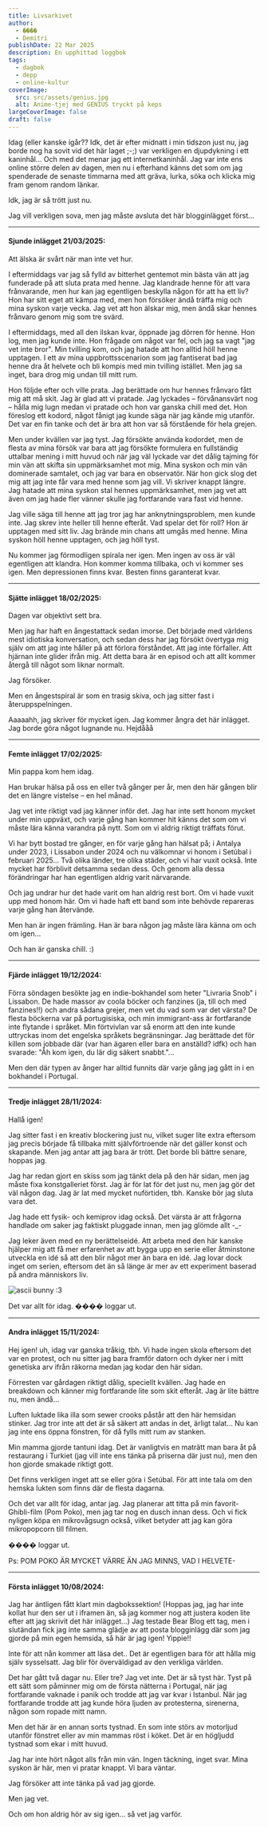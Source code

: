 ```yaml
---
title: Livsarkivet
author:
  - ����
  - Demitri
publishDate: 22 Mar 2025
description: En upphittad loggbok
tags:
  - dagbok
  - depp
  - online-kultur
coverImage:
  src: src/assets/genius.jpg
  alt: Anime-tjej med GENIUS tryckt på keps
largeCoverImage: false
draft: false
---
```

Idag (eller kanske igår?? Idk, det är efter midnatt i min tidszon just nu, jag borde nog ha sovit vid det här laget ;-;) var verkligen en djupdykning i ett kaninhål… Och med det menar jag ett internetkaninhål. Jag var inte ens online större delen av dagen, men nu i efterhand känns det som om jag spenderade de senaste timmarna med att gräva, lurka, söka och klicka mig fram genom random länkar.

Idk, jag är så trött just nu.

Jag vill verkligen sova, men jag måste avsluta det här blogginlägget först…

- - -

#### Sjunde inlägget 21/03/2025:

Att älska är svårt när man inte vet hur.

I eftermiddags var jag så fylld av bitterhet gentemot min bästa vän att jag funderade på att sluta prata med henne. Jag klandrade henne för att vara frånvarande, men hur kan jag egentligen beskylla någon för att ha ett liv? Hon har sitt eget att kämpa med, men hon försöker ändå träffa mig och mina syskon varje vecka. Jag vet att hon älskar mig, men ändå skar hennes frånvaro genom mig som tre svärd.

I eftermiddags, med all den ilskan kvar, öppnade jag dörren för henne. Hon log, men jag kunde inte. Hon frågade om något var fel, och jag sa vagt "jag vet inte bror". Min tvilling kom, och jag hatade att hon alltid höll henne upptagen. I ett av mina uppbrottsscenarion som jag fantiserat bad jag henne dra åt helvete och bli kompis med min tvilling istället. Men jag sa inget, bara drog mig undan till mitt rum.

Hon följde efter och ville prata. Jag berättade om hur hennes frånvaro fått mig att må skit. Jag är glad att vi pratade. Jag lyckades – förvånansvärt nog – hålla mig lugn medan vi pratade och hon var ganska chill med det. Hon föreslog ett kodord, något fånigt jag kunde säga när jag kände mig utanför. Det var en fin tanke och det är bra att hon var så förstående för hela grejen.

Men under kvällen var jag tyst. Jag försökte använda kodordet, men de flesta av mina försök var bara att jag försökte formulera en fullständig uttalbar mening i mitt huvud och när jag väl lyckade var det dålig tajming för min vän att skifta sin uppmärksamhet mot mig. Mina syskon och min vän dominerade samtalet, och jag var bara en observatör. När hon gick slog det mig att jag inte får vara med henne som jag vill. Vi skriver knappt längre. Jag hatade att mina syskon stal hennes uppmärksamhet, men jag vet att även om jag hade fler vänner skulle jag fortfarande vara fast vid henne.

Jag ville säga till henne att jag tror jag har anknytningsproblem, men kunde inte. Jag skrev inte heller till henne efteråt. Vad spelar det för roll? Hon är upptagen med sitt liv. Jag brände min chans att umgås med henne. Mina syskon höll henne upptagen, och jag höll tyst.

Nu kommer jag förmodligen spirala ner igen. Men ingen av oss är väl egentligen att klandra. Hon kommer komma tillbaka, och vi kommer ses igen. Men depressionen finns kvar. Besten finns garanterat kvar.

- - -

#### Sjätte inlägget 18/02/2025:

Dagen var objektivt sett bra.

Men jag har haft en ångestattack sedan imorse. Det började med världens mest idiotiska konversation, och sedan dess har jag försökt övertyga mig själv om att jag inte håller på att förlora förståndet. Att jag inte förfaller. Att hjärnan inte glider ifrån mig. Att detta bara är en episod och att allt kommer återgå till något som liknar normalt.

Jag försöker.

Men en ångestspiral är som en trasig skiva, och jag sitter fast i återuppspelningen.

Aaaaahh, jag skriver för mycket igen. Jag kommer ångra det här inlägget. Jag borde göra något lugnande nu. Hejdååå

- - -

#### Femte inlägget 17/02/2025:

Min pappa kom hem idag.

Han brukar hälsa på oss en eller två gånger per år, men den här gången blir det en längre vistelse – en hel månad.

Jag vet inte riktigt vad jag känner inför det. Jag har inte sett honom mycket under min uppväxt, och varje gång han kommer hit känns det som om vi måste lära känna varandra på nytt. Som om vi aldrig riktigt träffats förut.

Vi har bytt bostad tre gånger, en för varje gång han hälsat på; i Antalya under 2023, i Lissabon under 2024 och nu välkomnar vi honom i Setúbal i februari 2025... Två olika länder, tre olika städer, och vi har vuxit också. Inte mycket har förblivit detsamma sedan dess. Och genom alla dessa förändringar har han egentligen aldrig varit närvarande.

Och jag undrar hur det hade varit om han aldrig rest bort. Om vi hade vuxit upp med honom här. Om vi hade haft ett band som inte behövde repareras varje gång han återvände.

Men han är ingen främling. Han är bara någon jag måste lära känna om och om igen...

Och han är ganska chill. :)

- - -

#### Fjärde inlägget 19/12/2024:

Förra söndagen besökte jag en indie-bokhandel som heter "Livraria Snob" i Lissabon. De hade massor av coola böcker och fanzines (ja, till och med fanzines!!) och andra sådana grejer, men vet du vad som var det värsta? De flesta böckerna var på portugisiska, och min immigrant-ass är fortfarande inte flytande i språket. Min förtvivlan var så enorm att den inte kunde uttryckas inom det engelska språkets begränsningar. Jag berättade det för killen som jobbade där (var han ägaren eller bara en anställd? idfk) och han svarade: "Åh kom igen, du lär dig säkert snabbt."...

Men den där typen av ånger har alltid funnits där varje gång jag gått in i en bokhandel i Portugal.

- - -

#### Tredje inlägget 28/11/2024:

Hallå igen!

Jag sitter fast i en kreativ blockering just nu, vilket suger lite extra eftersom jag precis började få tillbaka mitt självförtroende när det gäller konst och skapande. Men jag antar att jag bara är trött. Det borde bli bättre senare, hoppas jag.

Jag har redan gjort en skiss som jag tänkt dela på den här sidan, men jag måste fixa konstgalleriet först. Jag är för lat för det just nu, men jag gör det väl någon dag. Jag är lat med mycket nuförtiden, tbh. Kanske bör jag sluta vara det.

Jag hade ett fysik- och kemiprov idag också. Det värsta är att frågorna handlade om saker jag faktiskt pluggade innan, men jag glömde allt -_-

Jag leker även med en ny berättelseidé. Att arbeta med den här kanske hjälper mig att få mer erfarenhet av att bygga upp en serie eller åtminstone utveckla en idé så att den blir något mer än bara en idé. Jag lovar dock inget om serien, eftersom det än så länge är mer av ett experiment baserad på andra människors liv.

![ascii bunny :3](src/assets/204b98e96eb889fe2dfe9ffcf5b5b832.gif)

Det var allt för idag. ���� loggar ut.

- - -

#### Andra inlägget 15/11/2024:

Hej igen! uh, idag var ganska tråkig, tbh. Vi hade ingen skola eftersom det var en protest, och nu sitter jag bara framför datorn och dyker ner i mitt genetiska arv ifrån räkorna medan jag kodar den här sidan.

Förresten var gårdagen riktigt dålig, speciellt kvällen. Jag hade en breakdown och känner mig fortfarande lite som skit efteråt. Jag är lite bättre nu, men ändå...

Luften luktade lika illa som sewer crooks påstår att den här hemsidan stinker. Jag tror inte att det är så säkert att andas in det, ärligt talat... Nu kan jag inte ens öppna fönstren, för då fylls mitt rum av stanken.

Min mamma gjorde tantuni idag. Det är vanligtvis en maträtt man bara åt på restaurang i Turkiet (jag vill inte ens tänka på priserna där just nu), men den hon gjorde smakade riktigt gott.

Det finns verkligen inget att se eller göra i Setúbal. För att inte tala om den hemska lukten som finns där de flesta dagarna.

Och det var allt för idag, antar jag. Jag planerar att titta på min favorit-Ghibli-film (Pom Poko), men jag tar nog en dusch innan dess. Och vi fick nyligen köpa en mikrovågsugn också, vilket betyder att jag kan göra mikropopcorn till filmen.

���� loggar ut.

Ps: POM POKO ÄR MYCKET VÄRRE ÄN JAG MINNS, VAD I HELVETE-

- - -

#### Första inlägget 10/08/2024:

Jag har äntligen fått klart min dagbokssektion! (Hoppas jag, jag har inte kollat hur den ser ut i iframen än, så jag kommer nog att justera koden lite efter att jag skrivit det här inlägget...) Jag testade Bear Blog ett tag, men i slutändan fick jag inte samma glädje av att posta blogginlägg där som jag gjorde på min egen hemsida, så här är jag igen! Yippie!!

Inte för att nån kommer att läsa det.. Det är egentligen bara för att hålla mig själv sysselsatt. Jag blir för överväldigad av den verkliga världen.

Det har gått två dagar nu. Eller tre? Jag vet inte. Det är så tyst här. Tyst på ett sätt som påminner mig om de första nätterna i Portugal, när jag fortfarande vaknade i panik och trodde att jag var kvar i Istanbul. När jag fortfarande trodde att jag kunde höra ljuden av protesterna, sirenerna, någon som ropade mitt namn.

Men det här är en annan sorts tystnad. En som inte störs av motorljud utanför fönstret eller av min mammas röst i köket. Det är en högljudd tystnad som ekar i mitt huvud.

Jag har inte hört något alls från min vän. Ingen täckning, inget svar. Mina syskon är här, men vi pratar knappt. Vi bara väntar.

Jag försöker att inte tänka på vad jag gjorde.

Men jag vet.

Och om hon aldrig hör av sig igen… så vet jag varför.
